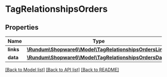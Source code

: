 # TagRelationshipsOrders

## Properties
Name | Type | Description | Notes
------------ | ------------- | ------------- | -------------
**links** | [**\Rundum\Shopware6\Model\TagRelationshipsOrdersLinks**](TagRelationshipsOrdersLinks.md) |  | [optional] 
**data** | [**\Rundum\Shopware6\Model\TagRelationshipsOrdersData[]**](TagRelationshipsOrdersData.md) |  | [optional] 

[[Back to Model list]](../../README.md#documentation-for-models) [[Back to API list]](../../README.md#documentation-for-api-endpoints) [[Back to README]](../../README.md)

